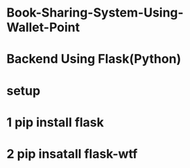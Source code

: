 # Book-Sharing-System-Using-Wallet-Point
# Backend Using Flask(Python)
# setup
# 1 pip install flask
# 2 pip insatall flask-wtf
